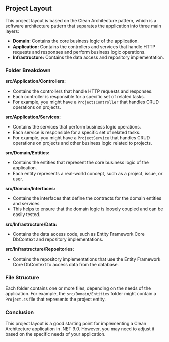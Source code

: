 ## Project Layout

This project layout is based on the Clean Architecture pattern, which is a software architecture pattern that separates the application into three main layers:

* **Domain:** Contains the core business logic of the application.
* **Application:** Contains the controllers and services that handle HTTP requests and responses and perform business logic operations.
* **Infrastructure:** Contains the data access and repository implementation.

### Folder Breakdown

**src/Application/Controllers:**

* Contains the controllers that handle HTTP requests and responses.
* Each controller is responsible for a specific set of related tasks.
* For example, you might have a `ProjectsController` that handles CRUD operations on projects.

**src/Application/Services:**

* Contains the services that perform business logic operations.
* Each service is responsible for a specific set of related tasks.
* For example, you might have a `ProjectService` that handles CRUD operations on projects and other business logic related to projects.

**src/Domain/Entities:**

* Contains the entities that represent the core business logic of the application.
* Each entity represents a real-world concept, such as a project, issue, or user.

**src/Domain/Interfaces:**

* Contains the interfaces that define the contracts for the domain entities and services.
* This helps to ensure that the domain logic is loosely coupled and can be easily tested.

**src/Infrastructure/Data:**

* Contains the data access code, such as Entity Framework Core DbContext and repository implementations.

**src/Infrastructure/Repositories:**

* Contains the repository implementations that use the Entity Framework Core DbContext to access data from the database.

### File Structure

Each folder contains one or more files, depending on the needs of the application. For example, the `src/Domain/Entities` folder might contain a `Project.cs` file that represents the project entity.

### Conclusion

This project layout is a good starting point for implementing a Clean Architecture application in .NET 9.0. However, you may need to adjust it based on the specific needs of your application.